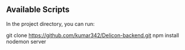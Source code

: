 ## Available Scripts

In the project directory, you can run:

git clone https://github.com/kumar342/Delicon-backend.git
npm install
nodemon server
